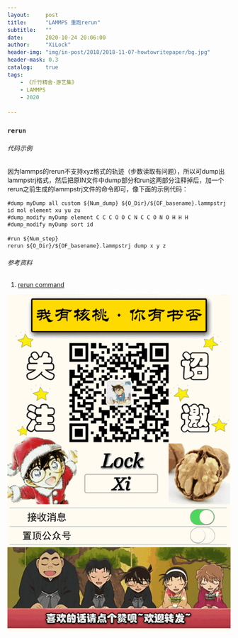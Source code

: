 ```yaml
---
layout:     post
title:      "LAMMPS 重跑rerun"
subtitle:   ""
date:       2020-10-24 20:06:00
author:     "XiLock"
header-img: "img/in-post/2018/2018-11-07-howtowritepaper/bg.jpg"
header-mask: 0.3
catalog:    true
tags:
    - 《斤竹精舍·游艺集》
    - LAMMPS
    - 2020

---
```


### `rerun`
###### 代码示例
因为lammps的rerun不支持xyz格式的轨迹（步数读取有问题），所以可dump出lammpstrj格式，然后把原IN文件中dump部分和run这两部分注释掉后，加一个rerun之前生成的lammpstrj文件的命令即可，像下面的示例代码：
```
#dump myDump all custom ${Num_dump} ${O_Dir}/${OF_basename}.lammpstrj id mol element xu yu zu
#dump_modify myDump element C C C O O C N C C O N O H H H
#dump_modify myDump sort id

#run ${Num_step}
rerun ${O_Dir}/${OF_basename}.lammpstrj dump x y z
```

###### 参考资料
1. [rerun command](https://lammps.sandia.gov/doc/rerun.html)

![](/img/wc-tail.GIF)
